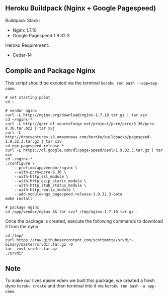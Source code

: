 Heroku Buildpack (Nginx + Google Pagespeed)
----------------------------------
Buildpack Stack:
* Nginx 1.7.10
* Google Pagespeed 1.9.32.3

Heroku Requirement:
* Cedar-14

Compile and Package Nginx
----------------------------------
This script should be excuted via the terminal ```heroku run bash --app=app-name```.
```
# set starting point
cd ~

# vendor nginx
curl -L http://nginx.org/download/nginx-1.7.10.tar.gz | tar xzv
cd ~/nginx-*
curl -L http://garr.dl.sourceforge.net/project/pcre/pcre/8.36/pcre-8.36.tar.bz2 | tar xvj
curl -L http://drocventures.s3.amazonaws.com/heroku/buildpacks/pagespeed-1.9.32.3.tar.gz | tar xzv
cd ngx_pagespeed-release-*
curl -L https://dl.google.com/dl/page-speed/psol/1.9.32.3.tar.gz | tar xzv
cd ~/nginx-*
./configure \
    --prefix=/app/vendor/nginx \
    --with-pcre=pcre-8.36 \
    --with-http_ssl_module \
    --with-http_gzip_static_module \
    --with-http_stub_status_module \
    --with-http_realip_module \
    --add-module=ngx_pagespeed-release-1.9.32.3-beta
make install

# package nginx
cd /app/vendor/nginx && tar cvzf /tmp/nginx-1.7.10.tar.gz .
```
Once the package is created, execute the following commands to download it from the dyno.
```
cd /tmp/
curl https://raw.githubusercontent.com/scottmotte/srvdir-binary/master/srvdir.tar.gz -O
tar -zxvf srvdir.tar.gz
./srvdir
```

Note
----
To make our lives easier when we built this package, we created a fresh dyno ```heroku create``` and then terminal into it via ```heroku run bash -a app-name```.
